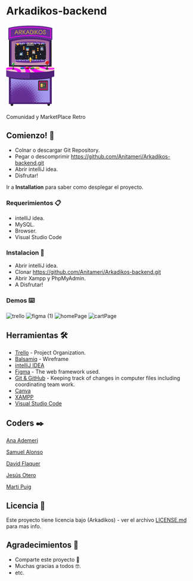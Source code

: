 # Arkadikos-backend

![logotipo-header](https://github.com/Anitameri/Arkadikos-Frontend/blob/134854e879fe5959d25593560f51b71d7eed10dc/src/assets/images/logo2.png)


Comunidad y MarketPlace Retro


## Comienzo! 🚀

- Colnar o descargar Git Repository.
- Pegar o descomprimir https://github.com/Anitameri/Arkadikos-backend.git
- Abrir intelliJ idea.
- Disfrutar!

Ir a **Installation** para saber como desplegar el proyecto.


### Requerimientos 📋

- intelliJ idea.
- MySQL.
- Browser.
- Visual Studio Code

### Instalacion 🔧

- Abrir intelliJ idea.
- Clonar https://github.com/Anitameri/Arkadikos-backend.git
- Abrir Xampp y PhpMyAdmin.
- A Disfrutar!

### Demos ⌨️



<img width="517" alt="trello" src="https://user-images.githubusercontent.com/99189407/175484658-9cd9fc15-052b-4a0a-a629-6b386c7f7f6d.jpg">
<img width="555" alt="figma (1)" src="https://user-images.githubusercontent.com/99189407/175484180-372ff0d0-79be-4f9d-bd19-ca270838b58e.jpg">
<img width="471" alt="homePage" src="https://user-images.githubusercontent.com/99189407/175486951-8999afc6-e500-4205-9090-f1238c015a7e.png">
<img width="471" alt="cartPage" src="https://user-images.githubusercontent.com/99189407/175487643-ad3317fa-1552-434c-84f7-ad5116756a3e.png">



## Herramientas 🛠️


* [Trello](https://trello.com/b/LAXZpvTz/123-coders) - Project Organization.
* [Balsamiq](https://balsamiq.cloud/s5tauor/p75s6vf/rDB97) - Wireframe
* [intelliJ IDEA](https://www.jetbrains.com/es-es/idea/)
* [Figma](https://www.figma.com/file/uDFYrQYkMYordGhM3zFO60/Wheel-of-doom) - The web framework used.
* [Git & GitHub](https://github.com) - Keeping track of changes in computer files including coordinating team work.
* [Canva](https://www.canva.com/)
* [XAMPP](https://www.apachefriends.org/es/index.html)
* [Visual Studio Code](https://code.visualstudio.com/)


## Coders ✒️

[Ana Ademeri](https://github.com/Anitameri)

[Samuel Alonso](https://github.com/UndefinedBehaviourAndIllFormed)

[David Flaquer](https://github.com/Dfcc)

[Jesús Otero](https://github.com/jesusod)

[Marti Puig](https://github.com/Choephel108)

## Licencia 📄

Este proyecto tiene licencia bajo (Arkadikos) - ver el archivo [LICENSE.md](LICENSE.md) para mas info.

## Agradecimientos 🎁

* Comparte este proyecto 📢
* Muchas gracias a todos 🤓.
* etc.
